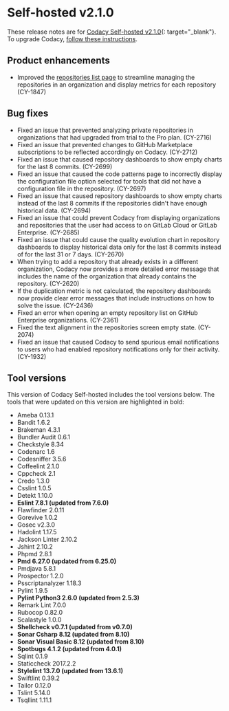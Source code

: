 # Self-hosted v2.1.0

These release notes are for [Codacy Self-hosted v2.1.0](https://github.com/codacy/chart/releases/tag/2.1.0){: target="_blank"}. To upgrade Codacy, [follow these instructions](/chart/maintenance/upgrade/).

## Product enhancements

-   Improved the [repositories list page](https://docs.codacy.com/organizations/managing-repositories-in-your-organization/) to streamline managing the repositories in an organization and display metrics for each repository (CY-1847)

## Bug fixes

-   Fixed an issue that prevented analyzing private repositories in organizations that had upgraded from trial to the Pro plan. (CY-2716)
-   Fixed an issue that prevented changes to GitHub Marketplace subscriptions to be reflected accordingly on Codacy. (CY-2712)
-   Fixed an issue that caused repository dashboards to show empty charts for the last 8 commits. (CY-2699)
-   Fixed an issue that caused the code patterns page to incorrectly display the configuration file option selected for tools that did not have a configuration file in the repository. (CY-2697)
-   Fixed an issue that caused repository dashboards to show empty charts instead of the last 8 commits if the repositories didn't have enough historical data. (CY-2694)
-   Fixed an issue that could prevent Codacy from displaying organizations and repositories that the user had access to on GitLab Cloud or GitLab Enterprise. (CY-2685)
-   Fixed an issue that could cause the quality evolution chart in repository dashboards to display historical data only for the last 8 commits instead of for the last 31 or 7 days. (CY-2670)
-   When trying to add a repository that already exists in a different organization, Codacy now provides a more detailed error message that includes the name of the organization that already contains the repository. (CY-2620)
-   If the duplication metric is not calculated, the repository dashboards now provide clear error messages that include instructions on how to solve the issue. (CY-2436)
-   Fixed an error when opening an empty repository list on GitHub Enterprise organizations. (CY-2361)
-   Fixed the text alignment in the repositories screen empty state. (CY-2074)
-   Fixed an issue that caused Codacy to send spurious email notifications to users who had enabled repository notifications only for their activity. (CY-1932)

## Tool versions

This version of Codacy Self-hosted includes the tool versions below. The tools that were updated on this version are highlighted in bold:

-   Ameba 0.13.1
-   Bandit 1.6.2
-   Brakeman 4.3.1
-   Bundler Audit 0.6.1
-   Checkstyle 8.34
-   Codenarc 1.6
-   Codesniffer 3.5.6
-   Coffeelint 2.1.0
-   Cppcheck 2.1
-   Credo 1.3.0
-   Csslint 1.0.5
-   Detekt 1.10.0
-   **Eslint 7.8.1 (updated from 7.6.0)**
-   Flawfinder 2.0.11
-   Gorevive 1.0.2
-   Gosec v2.3.0
-   Hadolint 1.17.5
-   Jackson Linter 2.10.2
-   Jshint 2.10.2
-   Phpmd 2.8.1
-   **Pmd 6.27.0 (updated from 6.25.0)**
-   Pmdjava 5.8.1
-   Prospector 1.2.0
-   Psscriptanalyzer 1.18.3
-   Pylint 1.9.5
-   **Pylint Python3 2.6.0 (updated from 2.5.3)**
-   Remark Lint 7.0.0
-   Rubocop 0.82.0
-   Scalastyle 1.0.0
-   **Shellcheck v0.7.1 (updated from v0.7.0)**
-   **Sonar Csharp 8.12 (updated from 8.10)**
-   **Sonar Visual Basic 8.12 (updated from 8.10)**
-   **Spotbugs 4.1.2 (updated from 4.0.1)**
-   Sqlint 0.1.9
-   Staticcheck 2017.2.2
-   **Stylelint 13.7.0 (updated from 13.6.1)**
-   Swiftlint 0.39.2
-   Tailor 0.12.0
-   Tslint 5.14.0
-   Tsqllint 1.11.1
